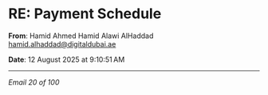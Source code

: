 # RE: Payment Schedule

**From**: Hamid Ahmed Hamid Alawi AlHaddad <hamid.alhaddad@digitaldubai.ae>

**Date**: 12 August 2025 at 9:10:51 AM

---

*Email 20 of 100*
